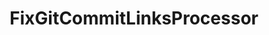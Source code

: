 ---
optionsClassName: FixGitCommitLinksProcessorOptions
optionsClassFullName: MigrationTools.Processors.FixGitCommitLinksProcessorOptions
configurationSamples:
- name: defaults
  description: 
  code: >-
    {
      "MigrationTools": {
        "ProcessorDefaults": {
          "FixGitCommitLinksProcessor": []
        }
      }
    }
  sampleFor: MigrationTools.Processors.FixGitCommitLinksProcessorOptions
- name: sample
  description: 
  code: >-
    {
      "MigrationTools": {
        "ProcessorDefaults": {
          "FixGitCommitLinksProcessor": []
        }
      }
    }
  sampleFor: MigrationTools.Processors.FixGitCommitLinksProcessorOptions
- name: classic
  description: 
  code: >-
    {
      "$type": "FixGitCommitLinksProcessorOptions",
      "Enabled": false,
      "TargetRepository": null,
      "Query": null,
      "Enrichers": null,
      "ProcessorEnrichers": null,
      "SourceName": null,
      "TargetName": null,
      "RefName": null
    }
  sampleFor: MigrationTools.Processors.FixGitCommitLinksProcessorOptions
description: missng XML code comments
className: FixGitCommitLinksProcessor
typeName: Processors
architecture: 
options:
- parameterName: Enabled
  type: Boolean
  description: If set to `true` then the processor will run. Set to `false` and the processor will not run.
  defaultValue: missng XML code comments
- parameterName: Enrichers
  type: List
  description: A list of enrichers that can augment the proccessing of the data
  defaultValue: missng XML code comments
- parameterName: ProcessorEnrichers
  type: List
  description: List of Enrichers that can be used to add more features to this processor. Only works with Native Processors and not legacy Processors.
  defaultValue: missng XML code comments
- parameterName: Query
  type: String
  description: missng XML code comments
  defaultValue: missng XML code comments
- parameterName: RefName
  type: String
  description: '`Refname` will be used in the future to allow for using named Options without the need to copy all of the options.'
  defaultValue: missng XML code comments
- parameterName: SourceName
  type: String
  description: missng XML code comments
  defaultValue: missng XML code comments
- parameterName: TargetName
  type: String
  description: missng XML code comments
  defaultValue: missng XML code comments
- parameterName: TargetRepository
  type: String
  description: missng XML code comments
  defaultValue: missng XML code comments
status: missng XML code comments
processingTarget: missng XML code comments
classFile: /src/MigrationTools.Clients.AzureDevops.ObjectModel/Processors/FixGitCommitLinksProcessor.cs
optionsClassFile: /src/MigrationTools.Clients.AzureDevops.ObjectModel/Processors/FixGitCommitLinksProcessorOptions.cs

redirectFrom:
- /Reference/Processors/FixGitCommitLinksProcessorOptions/
layout: reference
toc: true
permalink: /Reference/Processors/FixGitCommitLinksProcessor/
title: FixGitCommitLinksProcessor
categories:
- Processors
- 
topics:
- topic: notes
  path: /docs/Reference/Processors/FixGitCommitLinksProcessor-notes.md
  exists: false
  markdown: ''
- topic: introduction
  path: /docs/Reference/Processors/FixGitCommitLinksProcessor-introduction.md
  exists: false
  markdown: ''

---